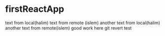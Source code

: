# firstReactApp

text from local(halim)
text from remote (islem)
another text from local(halim)
another text from remote(islem)
good work here 
git revert test
